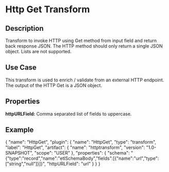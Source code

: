 # Http Get Transform

Description
-----------

Transform to invoke HTTP using Get method from input field and return back response JSON.
The HTTP method should only return a single JSON object. Lists are not supported.

Use Case
--------

This transform is used to enrich / validate from an external HTTP endpoint. The output of the HTTP Get is a JSON object.

Properties
----------

**httpURLField:** Comma separated list of fields to uppercase.

Example
-------

{
        "name": "HttpGet",
        "plugin": {
          "name": "HttpGet",
          "type": "transform",
          "label": "HttpGet",
          "artifact": {
            "name": "httptransform",
            "version": "1.0-SNAPSHOT",
            "scope": "USER"
          },
          "properties": {
            "schema": "{\"type\":\"record\",\"name\":\"etlSchemaBody\",\"fields\":[{\"name\":\"url\",\"type\":[\"string\",\"null\"]}]}",
            "httpURLField": "url"
          }
        }
      }
